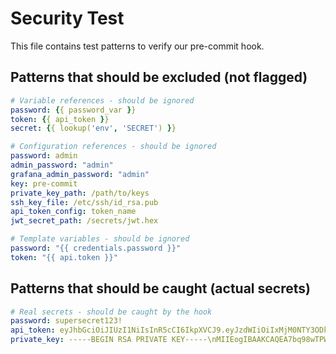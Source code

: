 # Security Test

This file contains test patterns to verify our pre-commit hook.

## Patterns that should be excluded (not flagged)

```yaml
# Variable references - should be ignored
password: {{ password_var }}
token: {{ api_token }}
secret: {{ lookup('env', 'SECRET') }}

# Configuration references - should be ignored
password: admin
admin_password: "admin"
grafana_admin_password: "admin"
key: pre-commit
private_key_path: /path/to/keys
ssh_key_file: /etc/ssh/id_rsa.pub
api_token_config: token_name
jwt_secret_path: /secrets/jwt.hex

# Template variables - should be ignored
password: "{{ credentials.password }}"
token: "{{ api.token }}"
```

## Patterns that should be caught (actual secrets)

```yaml
# Real secrets - should be caught by the hook
password: supersecret123!
api_token: eyJhbGciOiJIUzI1NiIsInR5cCI6IkpXVCJ9.eyJzdWIiOiIxMjM0NTY3ODkwIiwibmFtZSI6IkpvaG4gRG9lIiwiaWF0IjoxNTE2MjM5MDIyfQ
private_key: -----BEGIN RSA PRIVATE KEY-----\nMIIEogIBAAKCAQEA7bq98wTPWJQS/8FkVKAfhI7+xV+NzTQ1tM3+KzOjZaLJ+5Z6\n54f5jH3254==\n-----END RSA PRIVATE KEY-----
``` 